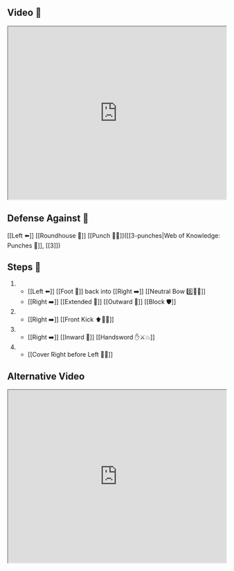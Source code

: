 ## Video 🎥

<iframe src="https://www.youtube.com/embed/FBl3H0Qjcq0" width="100%" height="400"></iframe>

## Defense Against 🤺

[[Left ⬅️]] [[Roundhouse 🔄]] [[Punch 👊💥]]([[3-punches|Web of Knowledge: Punches 👊]], [[3]])

## Steps 👣

1.  - [[Left ⬅️]] [[Foot 🦶]] back into [[Right ➡️]] [[Neutral Bow 0️⃣🧍‍♂️]] 
    - [[Right ➡️]] [[Extended 📏]] [[Outward 🔼]] [[Block 🛡️]]
2.  - [[Right ➡️]] [[Front Kick ⬆️🦶💥]]
3.  - [[Right ➡️]] [[Inward 🔽]] [[Handsword ✋⚔️💥]]
4.  - [[Cover Right before Left 🦶🔄]]

## Alternative Video

<iframe src="https://www.youtube.com/embed/IXZ6kr4VHQw?start=29&end=46" width="100%" height="400"></iframe>

